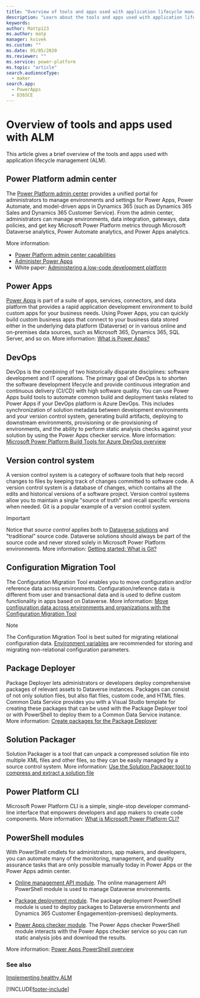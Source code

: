 ```yaml
---
title: "Overview of tools and apps used with application lifecycle management (ALM) in Microsoft Power Platform | Microsoft Docs"
description: "Learn about the tools and apps used with application lifecycle management (ALM) in Microsoft Power Platform."
keywords: 
author: Mattp123
ms.author: matp
manager: kvivek
ms.custom: ""
ms.date: 05/05/2020
ms.reviewer: ""
ms.service: power-platform
ms.topic: "article"
search.audienceType: 
  - maker
search.app: 
  - PowerApps
  - D365CE
---
```


# Overview of tools and apps used with ALM

This article gives a brief overview of the tools and apps used with application lifecycle management (ALM). 

## Power Platform admin center
The [Power Platform admin center](https://admin.powerplatform.microsoft.com)
provides a unified portal for administrators to manage environments and settings
for Power Apps, Power Automate, and model-driven apps in Dynamics 365 (such as
Dynamics 365 Sales and Dynamics 365 Customer Service). From the admin center,
administrators can manage environments, data integration, gateways, data policies,
and get key Microsoft Power Platform metrics through Microsoft Dataverse analytics, Power Automate analytics, and Power Apps analytics.

More information:

-   [Power Platform admin center capabilities](../admin/admin-documentation.md#power-platform-admin-center-capabilities)
-   [Administer Power Apps](../admin/admin-guide.md)
-   White paper: [Administering a low-code development platform](https://aka.ms/powerappsadminwhitepaper)

## Power Apps
[Power Apps](https://make.powerapps.com) is part of a suite of apps, services,
connectors, and data platform that provides a rapid application development
environment to build custom apps for your business needs. Using Power Apps, you
can quickly build custom business apps that connect to your business data stored
either in the underlying data platform (Dataverse) or in various
online and on-premises data sources, such as Microsoft 365,
Dynamics 365, SQL Server, and so on. More information: [What is Power Apps?](/powerapps/powerapps-overview)

## DevOps
DevOps is the combining of two historically disparate disciplines:
software development and IT operations. The primary goal of DevOps is to shorten
the software development lifecycle and provide continuous integration and
continuous delivery (CI/CD) with high software quality. You can use Power Apps
build tools to automate common build and deployment tasks related to Power Apps
if your DevOps platform is Azure DevOps. This includes synchronization of
solution metadata between development environments and your version control
system, generating build artifacts, deploying to downstream environments,
provisioning or de-provisioning of environments, and the ability to perform
static analysis checks against your solution by using the Power Apps checker
service. More information: [Microsoft Power Platform Build Tools for Azure DevOps overview](/powerapps/developer/common-data-service/build-tools-overview)

## Version control system 
A version control system is a category of software tools that help record
changes to files by keeping track of changes committed to software code. A
version control system is a database of changes, which contains all the edits
and historical versions of a software project. Version control systems allow you
to maintain a single "source of truth" and recall specific versions when needed.
Git is a popular example of a version control system.

> [!IMPORTANT]
> Notice that *source control* applies both to [Dataverse solutions](/powerapps/developer/common-data-service/introduction-solutions) and
> "traditional" source code. Dataverse solutions should always be part of the source code
> and never stored solely in Microsoft Power Platform environments. More information:
> [Getting started: What is Git?](https://git-scm.com/book/en/v2/Getting-Started-What-is-Git%3F)

## Configuration Migration Tool

The Configuration Migration Tool enables you to move configuration and/or reference data across
environments. Configuration/reference data is different from user and transactional data and is used to
define custom functionality in apps based on Dataverse. More information: [Move configuration data across environments and organizations with the Configuration Migration Tool](../admin/manage-configuration-data.md)
>[!NOTE]
>The Configuration Migration Tool is best suited for migrating relational configuration data. [Environment variables](/powerapps/maker/data-platform/environmentvariables) are recommended for storing and migrating non-relational configuration parameters. 

## Package Deployer

Package Deployer lets administrators or developers deploy comprehensive packages of relevant
assets to Dataverse instances. Packages can consist of not only
solution files, but also flat files, custom code, and HTML files. Common Data
Service provides you with a Visual Studio template for creating these packages
that can be used with the Package Deployer tool or with PowerShell to deploy them to a Common Data
Service instance.  More information: [Create packages for the Package Deployer](/powerapps/developer/common-data-service/package-deployer/create-packages-package-deployer)


## Solution Packager

Solution Packager is a tool that can unpack a compressed solution file into
multiple XML files and other files, so they can be easily managed by
a source control system. More information: [Use the Solution Packager tool to compress and extract a solution file](solution-packager-tool.md)

## Power Platform CLI

Microsoft Power Platform CLI is a simple, single-stop developer command-line
interface that empowers developers and app makers to create code components.
More information: [What is Microsoft Power Platform CLI?](/powerapps/developer/common-data-service/powerapps-cli)

## PowerShell modules

With PowerShell cmdlets for administrators, app makers, and developers, you can
automate many of the monitoring, management, and quality assurance tasks that
are only possible manually today in Power Apps or the Power Apps admin center.

-   [Online management API module](/powershell/powerapps/get-started-onlinemanagementapi?view=pa-ps-latest&preserve-view=true). The online management API PowerShell module is used to manage Dataverse environments.

-   [Package deployment module](/powershell/powerapps/get-started-packagedeployment?view=pa-ps-latest&preserve-view=true). The package deployment PowerShell module is used to deploy packages to Dataverse environments and Dynamics 365 Customer Engagement(on-premises) deployments.

-   [Power Apps checker module](/powershell/powerapps/get-started-powerapps-checker?view=pa-ps-latest&preserve-view=true). The Power Apps checker PowerShell module interacts with the Power Apps checker service so you can run static analysis jobs and download the results.

More information: [Power Apps PowerShell overview](/powershell/powerapps/overview?view=pa-ps-latest&preserve-view=true)

### See also

[Implementing healthy ALM](implement-healthy-alm.md)


[!INCLUDE[footer-include](../includes/footer-banner.md)]
